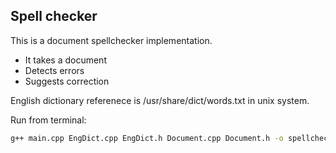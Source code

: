 ## Spell checker
This is a document spellchecker implementation.
* It takes a document
* Detects errors
* Suggests correction

English dictionary referenece is /usr/share/dict/words.txt in unix system.

Run from terminal:
```bash
g++ main.cpp EngDict.cpp EngDict.h Document.cpp Document.h -o spellchecker
```
